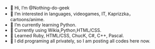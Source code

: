 - 👋 Hi, I’m @Nothing-do-geek
- 👀 I’m interested in languages, videogames, IT, Kaprizzka， cartoons/anime.
- 🌱 I’m currently learning Python.
- 👀 Currently using Wikia,Python,HTML/CSS.
- 👀 Learned Ruby, HTML/CSS, ChucK, C#, C++, Pascal.
- 👀 I did programing all privately, so I am posting all codes here now.

<!---
Nothing-do-geek/Nothing-do-geek is a ✨ special ✨ repository because its `README.md` (this file) appears on your GitHub profile.
You can click the Preview link to take a look at your changes.
--->
